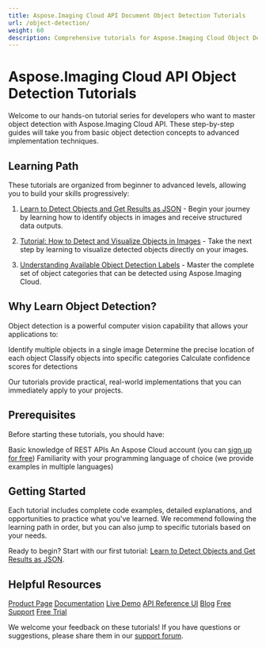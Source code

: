 ```yaml
---
title: Aspose.Imaging Cloud API Document Object Detection Tutorials
url: /object-detection/
weight: 60
description: Comprehensive tutorials for Aspose.Imaging Cloud Object Detection. Learn to identify and analyze objects in images step-by-step with our developer guides.
---
```


# Aspose.Imaging Cloud API Object Detection Tutorials

Welcome to our hands-on tutorial series for developers who want to master object detection with Aspose.Imaging Cloud API. These step-by-step guides will take you from basic object detection concepts to advanced implementation techniques.

## Learning Path

These tutorials are organized from beginner to advanced levels, allowing you to build your skills progressively:

1. [Learn to Detect Objects and Get Results as JSON](/object-detection/detect-objects-json/) - Begin your journey by learning how to identify objects in images and receive structured data outputs.

2. [Tutorial: How to Detect and Visualize Objects in Images](/object-detection/detect-visualize-objects/) - Take the next step by learning to visualize detected objects directly on your images.

3. [Understanding Available Object Detection Labels](/object-detection/available-labels/) - Master the complete set of object categories that can be detected using Aspose.Imaging Cloud.

## Why Learn Object Detection?

Object detection is a powerful computer vision capability that allows your applications to:

Identify multiple objects in a single image
Determine the precise location of each object
Classify objects into specific categories
Calculate confidence scores for detections

Our tutorials provide practical, real-world implementations that you can immediately apply to your projects.

## Prerequisites

Before starting these tutorials, you should have:

Basic knowledge of REST APIs
An Aspose Cloud account (you can [sign up for free](https://dashboard.aspose.cloud/#/apps))
Familiarity with your programming language of choice (we provide examples in multiple languages)

## Getting Started

Each tutorial includes complete code examples, detailed explanations, and opportunities to practice what you've learned. We recommend following the learning path in order, but you can also jump to specific tutorials based on your needs.

Ready to begin? Start with our first tutorial: [Learn to Detect Objects and Get Results as JSON](/object-detection/detect-objects-json/).

## Helpful Resources

[Product Page](https://products.aspose.cloud/imaging/)
[Documentation](https://docs.aspose.cloud/imaging/)
[Live Demo](https://products.aspose.app/imaging/family)
[API Reference UI](https://reference.aspose.cloud/imaging/)
[Blog](https://blog.aspose.cloud/category/imaging/)
[Free Support](https://forum.aspose.cloud/c/imaging/10/)
[Free Trial](https://dashboard.aspose.cloud/#/apps)

We welcome your feedback on these tutorials! If you have questions or suggestions, please share them in our [support forum](https://forum.aspose.cloud/c/imaging/10/).
